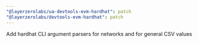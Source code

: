 ```yaml
---
"@layerzerolabs/ua-devtools-evm-hardhat": patch
"@layerzerolabs/devtools-evm-hardhat": patch
---
```


Add hardhat CLI argument parsers for networks and for general CSV values
